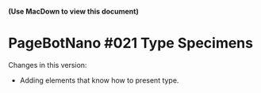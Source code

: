 **(Use MacDown to view this document)**

# PageBotNano #021 Type Specimens

Changes in this version:

* Adding elements that know how to present type.



